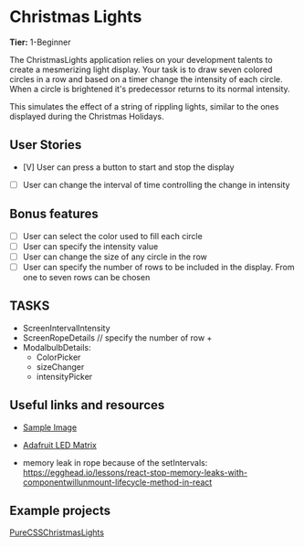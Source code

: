 # Christmas Lights

**Tier:** 1-Beginner

The ChristmasLights application relies on your development talents to create
a mesmerizing light display. Your task is to draw seven colored circles
in a row and based on a timer change the intensity of each circle. When
a circle is brightened it's predecessor returns to its normal intensity.

This simulates the effect of a string of rippling lights, similar to the ones
displayed during the Christmas Holidays.

## User Stories

-   [V] User can press a button to start and stop the display
-   [ ] User can change the interval of time controlling the change in intensity

## Bonus features

-   [ ] User can select the color used to fill each circle
-   [ ] User can specify the intensity value
-   [ ] User can change the size of any circle in the row
-   [ ] User can specify the number of rows to be included in the display. From
        one to seven rows can be chosen
## TASKS

- ScreenIntervalIntensity
- ScreenRopeDetails // specify the number of row +     
- ModalbulbDetails:
    - ColorPicker
    - sizeChanger
    - intensityPicker

## Useful links and resources

-   [Sample Image](https://previews.123rf.com/images/whiterabbit/whiterabbit1003/whiterabbit100300020/6582600-seven-color-balls-red-orange-yellow-green-cyan-blue-and-magenta-in-a-row-on-a-white-background.jpg)
-   [Adafruit LED Matrix](https://cdn-shop.adafruit.com/970x728/1487-02.jpg)

- memory leak in rope because of the setIntervals: https://egghead.io/lessons/react-stop-memory-leaks-with-componentwillunmount-lifecycle-method-in-react
## Example projects

[PureCSSChristmasLights](https://codepen.io/tobyj/pen/QjvEex)
